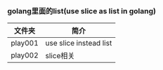 ### golang里面的list(use slice as list in golang)

|文件夹|简介|
|---|---|
|play001|use slice instead list|
|play002|slice相关|